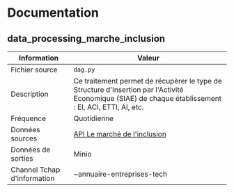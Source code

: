 # Documentation

## data_processing_marche_inclusion

| Information | Valeur |
| -------- | -------- |
| Fichier source     | `dag.py`     |
| Description | Ce traitement permet de récupèrer le type de Structure d'Insertion par l'Activité Economique (SIAE) de chaque établissement : EI, ACI, ETTI, AI, etc. |
| Fréquence | Quotidienne |
| Données sources | [API Le marché de l'inclusion](https://lemarche.inclusion.beta.gouv.fr/) |
| Données de sorties | Minio |
| Channel Tchap d'information | ~annuaire-entreprises-tech |
